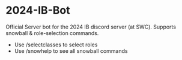 # 2024-IB-Bot

Official Server bot for the 2024 IB discord server (at SWC).
Supports snowball & role-selection commands.
- Use /selectclasses to select roles
- Use /snowhelp to see all snowball commands

